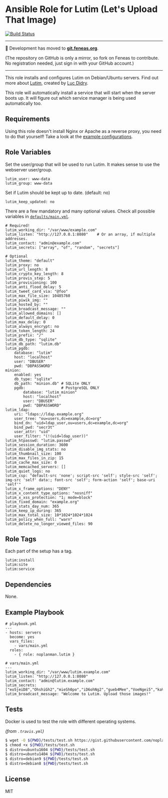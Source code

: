 # Ansible Role for Lutim (Let's Upload That Image)

[![Build Status][travis-build-status]][travis-tests]

---

:rocket: Development has moved to **[git.feneas.org]**.

(The repository on GitHub is only a mirror, so fork on Feneas to contribute. No registration needed, just sign in with your GitHub account.)

---

This role installs and configures Lutim on Debian/Ubuntu servers.
Find out more about [Lutim], created by [Luc Didry].

This role will automatically install a service that will start when the server boots up.
It will figure out which service manager is being used automatically too.

## Requirements

Using this role doesn't install Nginx or Apache as a reverse proxy, you need to do that yourself!
Take a look at the [example configurations].

## Role Variables

Set the user/group that will be used to run Lutim. It makes sense to use the webserver user/group.

```
lutim_user: www-data
lutim_group: www-data
```

Set if Lutim should be kept up to date. (default: no)

```
lutim_keep_updated: no
```

There are a few mandatory and many optional values. Check all possible variables in [`defaults/main.yml`][defaults].

```
# Required!
lutim_working_dir: "/var/www/example.com"
lutim_listen: "http://127.0.0.1:8080"    # Or an array, if multiple addresses.
lutim_contact: "admin@example.com"
lutim_secrets: ["array", "of", "random", "secrets"]

# Optional
lutim_theme: "default"
lutim_proxy: no
lutim_url_length: 8
lutim_crypto_key_length: 8
lutim_provis_step: 5
lutim_provisioning: 100
lutim_anti_flood_delay: 5
lutim_tweet_card_via: "@foo"
lutim_max_file_size: 10485760
lutim_piwik_img: ""
lutim_hosted_by: ""
lutim_broadcast_message: ""
lutim_allowed_domains: []
lutim_default_delay: 0
lutim_max_delay: 0
lutim_always_encrypt: no
lutim_token_length: 24
lutim_prefix: "/"
lutim_db_type: "sqlite"
lutim_db_path: "lutim.db"
lutim_pgdb:
    database: "lutim"
    host: "localhost"
    user: "DBUSER"
    pwd: "DBPASSWORD"
minion:
    enabled: yes
    db_type: "sqlite"
    db_path: "minion.db" # SQLite ONLY
    pgdb:                # PostgreSQL ONLY
        database: "lutim_minion"
        host: "localhost"
        user: "DBUSER"
        pwd: "DBPASSWORD"
lutim_ldap:
    uri: "ldaps://ldap.example.org"
    user_tree: "ou=users,dc=example,dc=org"
    bind_dn: "uid=ldap_user,ou=users,dc=example,dc=org"
    bind_pwd: "secr3t"
    user_attr: "uid"
    user_filter: "(!(uid=ldap_user))"
lutim_htpasswd: "lutim.passwd"
lutim_session_duration: 3600
lutim_disable_img_stats: no
lutim_thumbnail_size: 100
lutim_max_files_in_zip: 15
lutim_cache_max_size: 0
lutim_memcached_servers: []
lutim_quiet_logs: no
lutim_csp: "default-src 'none'; script-src 'self'; style-src 'self'; img-src 'self' data:; font-src 'self'; form-action 'self'; base-uri 'self'"
lutim_x_frame_options: "DENY"
lutim_x_content_type_options: "nosniff"
lutim_x_xss_protection: "1; mode=block"
lutim_fixed_domain: "example.org"
lutim_stats_day_num: 365
lutim_keep_ip_during: 365
lutim_max_total_size: 10*1024*1024*1024
lutim_policy_when_full: "warn"
lutim_delete_no_longer_viewed_files: 90
```

## Role Tags

Each part of the setup has a tag.

```
lutim:install
lutim:site
lutim:service
```

## Dependencies

None.

## Example Playbook

```
# playbook.yml
---
- hosts: servers
  become: yes
  vars_files:
    - vars/main.yml
  roles:
    - { role: noplanman.lutim }
```
```
# vars/main.yml
---
lutim_working_dir: "/var/www/lutim.example.com"
lutim_listen: "http://127.0.0.1:8080"
lutim_contact: "admin@lutim.example.com"
lutim_secrets: ["eo5jeiD8","OhshiGh2","mieSh0po","iD6ohNg2","gueb4Mee","VoeNgei5","kaV3EeT2","en9Ohshi"]
lutim_broadcast_message: "Welcome to Lutim. Upload those images!"
```

## Tests

Docker is used to test the role with different operating systems.

*(from `.travis.yml`)*
```bash
$ wget -O ${PWD}/tests/test.sh https://gist.githubusercontent.com/noplanman/40e96f31ee2301469769d4236aff40e2/raw/
$ chmod +x ${PWD}/tests/test.sh
$ distro=ubuntu1604 ${PWD}/tests/test.sh
$ distro=ubuntu1404 ${PWD}/tests/test.sh
$ distro=debian9 ${PWD}/tests/test.sh
$ distro=debian8 ${PWD}/tests/test.sh
```

## License

MIT

[travis-build-status]: https://travis-ci.org/noplanman/ansible-role-lutim.svg?branch=master "Travis-CI Build Status"
[travis-tests]: https://travis-ci.org/noplanman/ansible-role-lutim "Travis-CI Tests"
[git.feneas.org]: https://git.feneas.org/noplanman/ansible-role-lutim "Ansible Role Lutim on Feneas"
[Lutim]: https://framagit.org/luc/lutim "Lutim on Framagit"
[Luc Didry]: https://framagit.org/u/luc "Luc on Framagit"
[example configurations]: https://framagit.org/luc/lutim/wikis/installation#putting-lutim-behind-nginx "Example configurations"
[defaults]: https://git.feneas.org/noplanman/ansible-role-lutim/blob/master/defaults/main.yml "Default variables"
